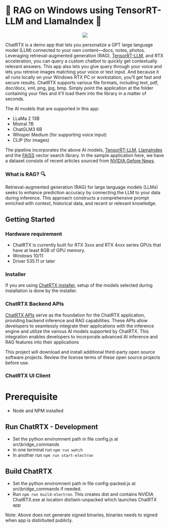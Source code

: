 # 🚀 RAG on Windows using TensorRT-LLM and LlamaIndex 🦙

<p align="center">
<img src="https://gitlab-master.nvidia.com/winai/trt-llm-rag-windows/-/raw/main/media/rag-demo.gif"  align="center">
</p>

ChatRTX is a demo app that lets you personalize a GPT large language model (LLM) connected to your own content—docs, notes, photos. Leveraging retrieval-augmented generation (RAG), [TensorRT-LLM](https://github.com/NVIDIA/TensorRT-LLM/), and RTX acceleration, you can query a custom chatbot to quickly get contextually relevant answers. This app also lets you give query through your voice and lets you retreive images matching your voice or text input. And because it all runs locally on your Windows RTX PC or workstation, you’ll get fast and secure results.
ChatRTX supports various file formats, including text, pdf, doc/docx, xml, png, jpg, bmp. Simply point the application at the folder containing your files and it'll load them into the library in a matter of seconds.

The AI models that are supported in this app:
- LLaMa 2 13B
- Mistral 7B
- ChatGLM3 6B
- Whisper Medium (for supporting voice input)
- CLIP (for images)

The pipeline incorporates the above AI models, [TensorRT-LLM](https://github.com/NVIDIA/TensorRT-LLM/), [LlamaIndex](https://www.llamaindex.ai/) and the [FAISS](https://github.com/facebookresearch/faiss) vector search library. In the sample application here, we have a dataset consists of recent articles sourced from [NVIDIA Gefore News](https://www.nvidia.com/en-us/geforce/news/).


### What is RAG? 🔍
Retrieval-augmented generation (RAG) for large language models (LLMs) seeks to enhance prediction accuracy by connecting the LLM to your data during inference. This approach constructs a comprehensive prompt enriched with context, historical data, and recent or relevant knowledge.

## Getting Started

### Hardware requirement
- ChatRTX is currently built for RTX 3xxx and RTX 4xxx series GPUs that have at least 8GB of GPU memory.
- Windows 10/11
- Driver 535.11 or later

### Installer

If you are using [ChatRTX installer](https://www.nvidia.com/en-us/ai-on-rtx/chatrtx/), setup of the models selected during installation is done by the installer. 

### ChatRTX Backend APIs

[ChatRTX APIs](https://gitlab-master.nvidia.com/winai/chatrtx-apis) serve as the foundation for the ChatRTX application, providing backend inference and RAG capabilities. These APIs allow developers to seamlessly integrate their applications with the inference engine and utilize the various AI models supported by ChatRTX. This integration enables developers to incorporate advanced AI inference and RAG features into their applications


This project will download and install additional third-party open source software projects. Review the license terms of these open source projects before use.

### ChatRTX UI Client

# Prerequisite
- Node and NPM installed

## Run ChatRTX - Development
- Set the python enviromnent path in file config.js at src\bridge_commands
- In one terminal run `npm run watch`
- In another run `npm run start-electron`

## Build ChatRTX
- Set the python enviromnent path in file config-packed.js at src\bridge_commands if needed.
- Run `npm run build-electron`. This creates dist and contains NVIDIA ChatRTX.exe at location dist\win-unpacked which launches ChatRTX app

Note: Above does not generate signed binaries, binaries needs to signed when app is distirbuted publicly.